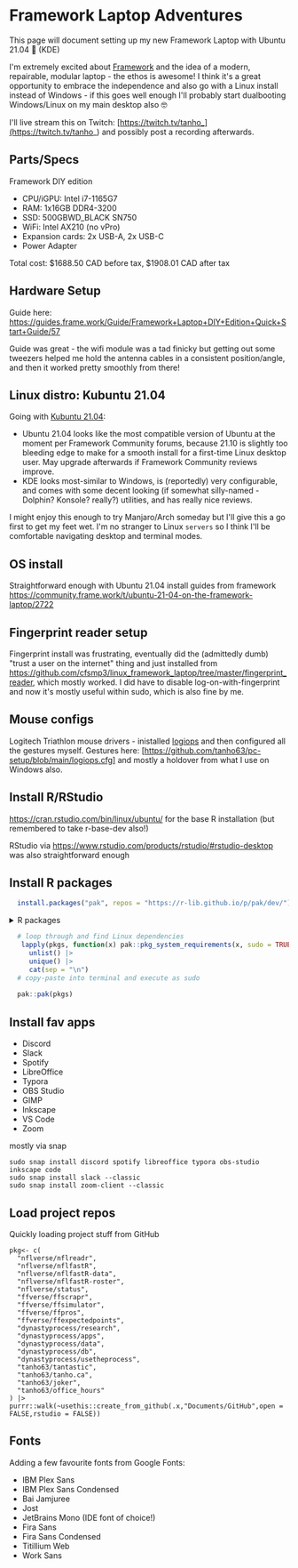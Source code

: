 # Framework Laptop Adventures

This page will document setting up my new Framework Laptop with Ubuntu 21.04 🎉 (KDE)

I'm extremely excited about [Framework](https://frame.work/) and the idea of a modern, repairable, modular laptop - the ethos is awesome! I think it's a great opportunity to embrace the independence and also go with a Linux install instead of Windows - if this goes well enough I'll probably start dualbooting Windows/Linux on my main desktop also 🤓

I'll live stream this on Twitch: [https://twitch.tv/tanho_](https://twitch.tv/tanho_) and possibly post a recording afterwards. 

## Parts/Specs

Framework DIY edition

- CPU/iGPU: Intel i7-1165G7
- RAM: 1x16GB DDR4-3200 
- SSD: 500GBWD_BLACK SN750
- WiFi: Intel AX210 (no vPro)
- Expansion cards: 2x USB-A, 2x USB-C
- Power Adapter

Total cost: $1688.50 CAD before tax, $1908.01 CAD after tax

## Hardware Setup

Guide here: https://guides.frame.work/Guide/Framework+Laptop+DIY+Edition+Quick+Start+Guide/57

Guide was great - the wifi module was a tad finicky but getting out some tweezers helped me hold the antenna cables in a consistent position/angle, and then it worked pretty smoothly from there!

## Linux distro: Kubuntu 21.04

Going with [Kubuntu 21.04](http://cdimage.ubuntu.com/kubuntu/releases/hirsute/release/): 

- Ubuntu 21.04 looks like the most compatible version of Ubuntu at the moment per Framework Community forums, because 21.10 is slightly too bleeding edge to make for a smooth install for a first-time Linux desktop user. May upgrade afterwards if Framework Community reviews improve. 
- KDE looks most-similar to Windows, is (reportedly) very configurable, and comes with some decent looking (if somewhat silly-named - Dolphin? Konsole? really?) utilities, and has really nice reviews. 

I might enjoy this enough to try Manjaro/Arch someday but I'll give this a go first to get my feet wet. I'm no stranger to Linux `servers` so I think I'll be comfortable navigating desktop and terminal modes.

## OS install

Straightforward enough with Ubuntu 21.04 install guides from framework https://community.frame.work/t/ubuntu-21-04-on-the-framework-laptop/2722

## Fingerprint reader setup

Fingerprint install was frustrating, eventually did the (admittedly dumb) "trust a user on the internet" thing and just installed from https://github.com/cfsmp3/linux_framework_laptop/tree/master/fingerprint_reader, which mostly worked. I did have to disable log-on-with-fingerprint and now it's mostly useful within sudo, which is also fine by me.

## Mouse configs
Logitech Triathlon mouse drivers - inistalled [logiops](https://github.com/PixlOne/logiops) and then configured all the gestures myself. Gestures here: [https://github.com/tanho63/pc-setup/blob/main/logiops.cfg] and mostly a holdover from what I use on Windows also. 

## Install R/RStudio

https://cran.rstudio.com/bin/linux/ubuntu/ for the base R installation (but remembered to take r-base-dev also!)

RStudio via https://www.rstudio.com/products/rstudio/#rstudio-desktop was also straightforward enough

## Install R packages
  
```r
  install.packages("pak", repos = "https://r-lib.github.io/p/pak/dev/")
```

<details>
<summary>R packages</summary> 

```r
      pkgs <- c("arrow",
        "beepr",
        "bench",
        "blogdown",
        "bookdown",
        "broom",
        "bs4Dash",
        "checkmate",
        "crul",
        "curl",
        "data.table",
        "datapasta",
        "DBI",
        "dbplyr",
        "devtools",
        "earth",
        "echarts4r",
        "extrafont",
        "foreach",
        "furrr",
        "future",
        "gargle",
        "gert",
        "gfonts",
        "gganimate",
        "ggbeeswarm",
        "gghighlight",
        "ggimage",
        "ggiraph",
        "ggrepel",
        "gh",
        "golem",
        "googledrive",
        "googlesheets4",
        "gt",
        "here",
        "Hmisc",
        "hms",
        "hrbrthemes",
        "httptest",
        "httr",
        "janitor",
        "jsonlite",
        "knitr",
        "learnr",
        "lobstr",
        "magick",
        "magrittr",
        "odbc",
        "parsnip",
        "pkgdown",
        "plotly",
        "praise",
        "profmem",
        "profvis",
        "ps",
        "ragg",
        "rappdirs",
        "Rcpp",
        "reactable",
        "rhub",
        "rlang",
        "rstudioapi",
        "rtweet",
        "rvest",
        "sever",
        "sf",
        "shiny",
        "shinyjs",
        "shinyMobile",
        "shinyWidgets",
        "showtext",
        "skimr",
        "slider",
        "sloop",
        "stringr",
        "stringi",
        "tensorflow",
        "testthat",
        "tidymodels",
        "tidytext",
        "tidyverse",
        "tinytex",
        "waiter",
        "writexl",
        "xaringan",
        "xgboost",
        "yardstick",
        # github pkgs
        "nflverse/nflfastR",
        "nflverse/nflreadr",
        "ffverse/ffscrapr@dev",
        "ffverse/ffsimulator@dev",
        "ffverse/ffpros@dev",
        "gadenbuie/rsthemes@main",
        "tanho63/tantastic",
        "tanho63/joker",
        "hadley/emo",
        "gadenbuie/xaringanExtra")
 ```
</details>
   
```r
  # loop through and find Linux dependencies
   lapply(pkgs, function(x) pak::pkg_system_requirements(x, sudo = TRUE, os_release = 20.04)) |> 
     unlist() |> 
     unique() |>
     cat(sep = "\n")
  # copy-paste into terminal and execute as sudo
  
  pak::pak(pkgs)
```

## Install fav apps
  
  - Discord
  - Slack
  - Spotify
  - LibreOffice
  - Typora
  - OBS Studio
  - GIMP
  - Inkscape
  - VS Code
  - Zoom
  
  mostly via snap
  
  ```
  sudo snap install discord spotify libreoffice typora obs-studio inkscape code
  sudo snap install slack --classic
  sudo snap install zoom-client --classic
  ```

## Load project repos

Quickly loading project stuff from GitHub
  
```
pkg<- c(
  "nflverse/nflreadr",
  "nflverse/nflfastR",
  "nflverse/nflfastR-data",
  "nflverse/nflfastR-roster",
  "nflverse/status",
  "ffverse/ffscrapr",
  "ffverse/ffsimulator",
  "ffverse/ffpros",
  "ffverse/ffexpectedpoints",
  "dynastyprocess/research",
  "dynastyprocess/apps",
  "dynastyprocess/data",
  "dynastyprocess/db",
  "dynastyprocess/usetheprocess",
  "tanho63/tantastic",
  "tanho63/tanho.ca",
  "tanho63/joker",
  "tanho63/office_hours"
) |> purrr::walk(~usethis::create_from_github(.x,"Documents/GitHub",open = FALSE,rstudio = FALSE))
```

## Fonts
  
Adding a few favourite fonts from Google Fonts:
  
  - IBM Plex Sans
  - IBM Plex Sans Condensed
  - Bai Jamjuree
  - Jost
  - JetBrains Mono (IDE font of choice!)
  - Fira Sans
  - Fira Sans Condensed
  - Titillium Web
  - Work Sans
 
